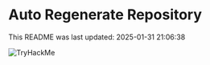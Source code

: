 # Auto Regenerate Repository

This README was last updated: 2025-01-31 21:06:38

 ![TryHackMe](https://tryhackme.com/badge/533634)